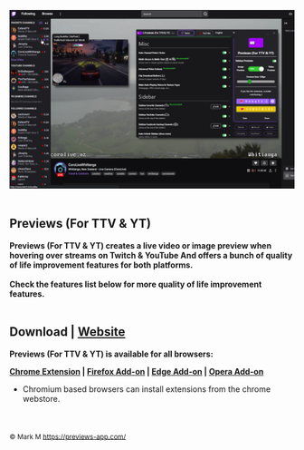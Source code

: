 ![](1.png)
<br/>
<br/>
## **Previews (For TTV & YT)**
                                                                                     
**Previews (For TTV & YT) creates a live video or image preview when hovering over streams on Twitch & YouTube And offers a bunch of quality of life improvement features for both platforms.**
<br/><br/>
**Check the features list below for more quality of life improvement features.**
<br/>
<br/>

## Download | **[Website](https://previews-app.com/)**
**Previews (For TTV & YT) is available for all browsers:<br/>**

**[Chrome Extension](https://chrome.google.com/webstore/detail/hpmbiinljekjjcjgijnlbmgcmoonclah/)
 | [Firefox Add-on](https://addons.mozilla.org/en-US/firefox/addon/previews-for-ttv/)
 | [Edge Add-on](https://microsoftedge.microsoft.com/addons/detail/nmekhdckniaiegiekejhmcmddplmliel)
 | [Opera Add-on](https://addons.opera.com/en/extensions/details/previews-for-ttv/)**
<br/>
* Chromium based browsers can install extensions from the chrome webstore. 
<br/>



<sub>© Mark M <https://previews-app.com/></sub>
